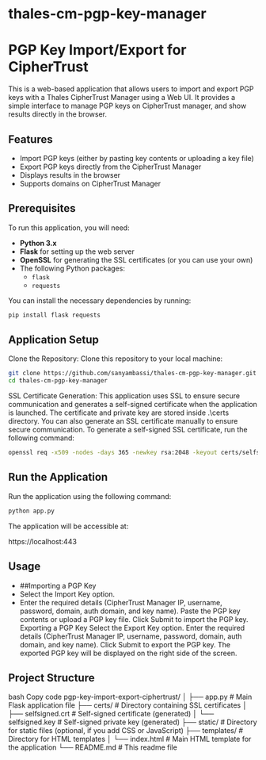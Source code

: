 # thales-cm-pgp-key-manager 

# PGP Key Import/Export for CipherTrust

This is a web-based application that allows users to import and export PGP keys with a Thales CipherTrust Manager using a Web UI. It provides a simple interface to manage PGP keys on CipherTrust manager, and show results directly in the browser.

## Features

- Import PGP keys (either by pasting key contents or uploading a key file)
- Export PGP keys directly from the CipherTrust Manager
- Displays results in the browser
- Supports domains on CipherTrust Manager

## Prerequisites

To run this application, you will need:

- **Python 3.x**
- **Flask** for setting up the web server
- **OpenSSL** for generating the SSL certificates (or you can use your own)
- The following Python packages:
  - `flask`
  - `requests`

You can install the necessary dependencies by running:

```bash
pip install flask requests
```

## Application Setup

Clone the Repository: Clone this repository to your local machine:

```bash
git clone https://github.com/sanyambassi/thales-cm-pgp-key-manager.git
cd thales-cm-pgp-key-manager 
```

SSL Certificate Generation: This application uses SSL to ensure secure communication and generates a self-signed certificate when the application is launched. The certificate and private key are stored inside .\certs directory. You can also generate an SSL certificate manually to ensure secure communication. To generate a self-signed SSL certificate, run the following command:

```bash
openssl req -x509 -nodes -days 365 -newkey rsa:2048 -keyout certs/selfsigned.key -out certs/selfsigned.crt -subj "/CN=localhost"
```

## Run the Application 

Run the application using the following command:

```bash
python app.py
```

The application will be accessible at:

https://localhost:443

## Usage
 - ##Importing a PGP Key
 - Select the Import Key option.
 - Enter the required details (CipherTrust Manager IP, username, password, domain, auth domain, and key name).
Paste the PGP key contents or upload a PGP key file.
Click Submit to import the PGP key.
Exporting a PGP Key
Select the Export Key option.
Enter the required details (CipherTrust Manager IP, username, password, domain, auth domain, and key name).
Click Submit to export the PGP key.
The exported PGP key will be displayed on the right side of the screen.

## Project Structure
bash
Copy code
pgp-key-import-export-ciphertrust/
│
├── app.py                      # Main Flask application file
├── certs/                       # Directory containing SSL certificates
│   ├── selfsigned.crt           # Self-signed certificate (generated)
│   └── selfsigned.key           # Self-signed private key (generated)
├── static/                      # Directory for static files (optional, if you add CSS or JavaScript)
├── templates/                   # Directory for HTML templates
│   └── index.html               # Main HTML template for the application
└── README.md                    # This readme file
